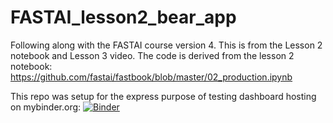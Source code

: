 # FASTAI_lesson2_bear_app
Following along with the FASTAI course version 4. This is from the Lesson 2 notebook and Lesson 3 video.
The code is derived from the lesson 2 notebook:
https://github.com/fastai/fastbook/blob/master/02_production.ipynb

This repo was setup for the express purpose of testing dashboard hosting on mybinder.org:
[![Binder](https://mybinder.org/badge_logo.svg)](https://mybinder.org/v2/gh/Exocyst/FASTAI_lesson2_bear_app/96cd7abb30d8b04c5ef3700452394cfc25b48307?urlpath=voila%2Frender%2Fbear_app.ipynb)

